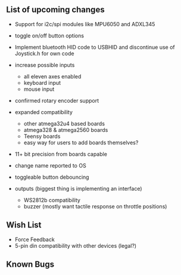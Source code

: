 ## List of upcoming changes 

- Support for i2c/spi modules like MPU6050 and ADXL345

- toggle on/off button options

- Implement bluetooth HID code to USBHID and discontinue use of Joystick.h for own code

- increase possible inputs
    - all eleven axes enabled
    - keyboard input
    - mouse input

- confirmed rotary encoder support

- expanded compatibility
    - other atmega32u4 based boards
    - atmega328 & atmega2560 boards
    - Teensy boards
    - easy way for users to add boards themselves?

- 11+ bit precision from boards capable
- change name reported to OS
- toggleable button debouncing

- outputs (biggest thing is implementing an interface)
    - WS2812b compatibility 
    - buzzer (mostly want tactile response on throttle positions)



## Wish List 

- Force Feedback
- 5-pin din compatibility with other devices (legal?)


## Known Bugs
